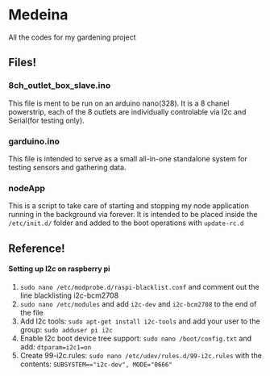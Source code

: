 # Medeina
All the codes for my gardening project

## Files!
### 8ch_outlet_box_slave.ino
This file is ment to be run on an arduino nano(328). It is a 8 chanel powerstrip, each of the 8 outlets are individually controlable via I2c and Serial(for testing only).

### garduino.ino
This file is intended to serve as a small all-in-one standalone system for testing sensors and gathering data.

### nodeApp
This is a script to take care of starting and stopping my node application running in the background via forever. It is intended to be placed inside the `/etc/init.d/` folder and added to the boot operations with `update-rc.d`

## Reference!
#### Setting up I2c on raspberry pi
1. `sudo nano /etc/modprobe.d/raspi-blacklist.conf` and comment out the line blacklisting i2c-bcm2708
1. `sudo nano /etc/modules` and add `i2c-dev` and `i2c-bcm2708` to the end of the file
1. Add I2c tools: `sudo apt-get install i2c-tools` and add your user to the group: `sudo adduser pi i2c`
1. Enable I2c boot device tree support: `sudo nano /boot/config.txt` and add: `dtparam=i2c1=on`
1. Create 99-i2c.rules: `sudo nano /etc/udev/rules.d/99-i2c.rules` with the contents: `SUBSYSTEM=="i2c-dev", MODE="0666"`
